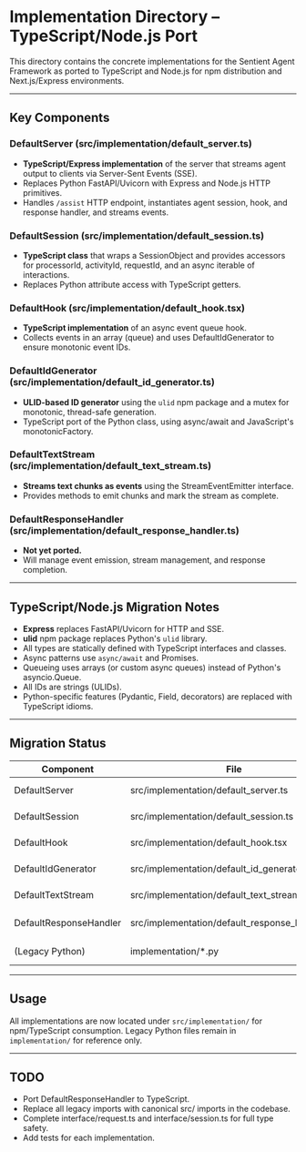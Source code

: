 # Implementation Directory – TypeScript/Node.js Port

This directory contains the concrete implementations for the Sentient Agent Framework as ported to TypeScript and Node.js for npm distribution and Next.js/Express environments.

---

## Key Components

### DefaultServer (src/implementation/default_server.ts)
- **TypeScript/Express implementation** of the server that streams agent output to clients via Server-Sent Events (SSE).
- Replaces Python FastAPI/Uvicorn with Express and Node.js HTTP primitives.
- Handles `/assist` HTTP endpoint, instantiates agent session, hook, and response handler, and streams events.

### DefaultSession (src/implementation/default_session.ts)
- **TypeScript class** that wraps a SessionObject and provides accessors for processorId, activityId, requestId, and an async iterable of interactions.
- Replaces Python attribute access with TypeScript getters.

### DefaultHook (src/implementation/default_hook.tsx)
- **TypeScript implementation** of an async event queue hook.
- Collects events in an array (queue) and uses DefaultIdGenerator to ensure monotonic event IDs.

### DefaultIdGenerator (src/implementation/default_id_generator.ts)
- **ULID-based ID generator** using the `ulid` npm package and a mutex for monotonic, thread-safe generation.
- TypeScript port of the Python class, using async/await and JavaScript's monotonicFactory.

### DefaultTextStream (src/implementation/default_text_stream.ts)
- **Streams text chunks as events** using the StreamEventEmitter interface.
- Provides methods to emit chunks and mark the stream as complete.

### DefaultResponseHandler (src/implementation/default_response_handler.ts)
- **Not yet ported.**
- Will manage event emission, stream management, and response completion.

---

## TypeScript/Node.js Migration Notes

- **Express** replaces FastAPI/Uvicorn for HTTP and SSE.
- **ulid** npm package replaces Python's `ulid` library.
- All types are statically defined with TypeScript interfaces and classes.
- Async patterns use `async/await` and Promises.
- Queueing uses arrays (or custom async queues) instead of Python's asyncio.Queue.
- All IDs are strings (ULIDs).
- Python-specific features (Pydantic, Field, decorators) are replaced with TypeScript idioms.

---

## Migration Status

| Component              | File                                      | Status         |
|------------------------|-------------------------------------------|----------------|
| DefaultServer          | src/implementation/default_server.ts       | ✅ Ported      |
| DefaultSession         | src/implementation/default_session.ts      | ✅ Ported      |
| DefaultHook            | src/implementation/default_hook.tsx        | ✅ Ported      |
| DefaultIdGenerator     | src/implementation/default_id_generator.ts | ✅ Ported      |
| DefaultTextStream      | src/implementation/default_text_stream.ts  | ✅ Ported      |
| DefaultResponseHandler | src/implementation/default_response_handler.ts | ⏳ Pending |
| (Legacy Python)        | implementation/*.py                        | 🚧 Legacy      |

---

## Usage

All implementations are now located under `src/implementation/` for npm/TypeScript consumption. Legacy Python files remain in `implementation/` for reference only.

---

## TODO

- Port DefaultResponseHandler to TypeScript.
- Replace all legacy imports with canonical src/ imports in the codebase.
- Complete interface/request.ts and interface/session.ts for full type safety.
- Add tests for each implementation.